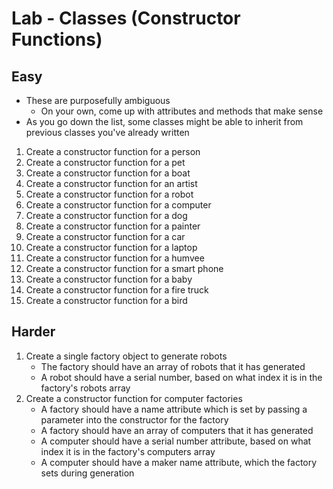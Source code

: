 # Lab - Classes (Constructor Functions)

## Easy

- These are purposefully ambiguous
    - On your own, come up with attributes and methods that make sense
- As you go down the list, some classes might be able to inherit from previous classes you've already written

1. Create a constructor function for a person
1. Create a constructor function for a pet
1. Create a constructor function for a boat
1. Create a constructor function for an artist
1. Create a constructor function for a robot
1. Create a constructor function for a computer
1. Create a constructor function for a dog
1. Create a constructor function for a painter
1. Create a constructor function for a car
1. Create a constructor function for a laptop
1. Create a constructor function for a humvee
1. Create a constructor function for a smart phone
1. Create a constructor function for a baby
1. Create a constructor function for a fire truck
1. Create a constructor function for a bird

## Harder

1. Create a single factory object to generate robots
    - The factory should have an array of robots that it has generated
    - A robot should have a serial number, based on what index it is in the factory's robots array
1. Create a constructor function for computer factories
    - A factory should have a name attribute which is set by passing a parameter into the constructor for the factory
    - A factory should have an array of computers that it has generated
    - A computer should have a serial number attribute, based on what index it is in the factory's computers array
    - A computer should have a maker name attribute, which the factory sets during generation
